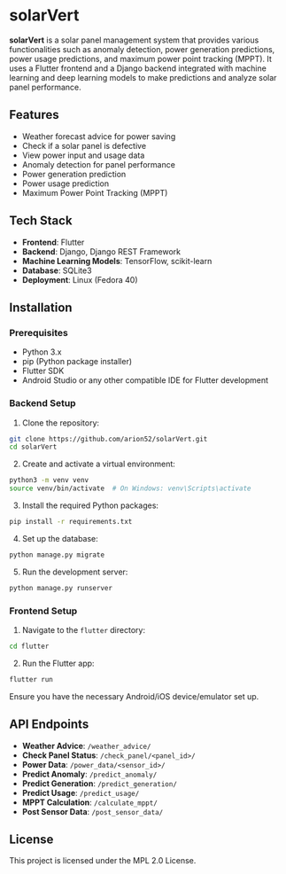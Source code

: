 # solarVert

**solarVert** is a solar panel management system that provides various functionalities such as anomaly detection, power generation predictions, power usage predictions, and maximum power point tracking (MPPT). It uses a Flutter frontend and a Django backend integrated with machine learning and deep learning models to make predictions and analyze solar panel performance.

## Features

- Weather forecast advice for power saving
- Check if a solar panel is defective
- View power input and usage data
- Anomaly detection for panel performance
- Power generation prediction
- Power usage prediction
- Maximum Power Point Tracking (MPPT)

## Tech Stack

- **Frontend**: Flutter
- **Backend**: Django, Django REST Framework
- **Machine Learning Models**: TensorFlow, scikit-learn
- **Database**: SQLite3
- **Deployment**: Linux (Fedora 40)

## Installation

### Prerequisites

- Python 3.x
- pip (Python package installer)
- Flutter SDK
- Android Studio or any other compatible IDE for Flutter development

### Backend Setup

1. Clone the repository:

```bash
git clone https://github.com/arion52/solarVert.git
cd solarVert
```

2. Create and activate a virtual environment:

```bash
python3 -m venv venv
source venv/bin/activate  # On Windows: venv\Scripts\activate
```

3. Install the required Python packages:

```bash
pip install -r requirements.txt
```

4. Set up the database:

```bash
python manage.py migrate
```

5. Run the development server:

```bash
python manage.py runserver
```

### Frontend Setup

1. Navigate to the `flutter` directory:

```bash
cd flutter
```

2. Run the Flutter app:

```bash
flutter run
```

Ensure you have the necessary Android/iOS device/emulator set up.

## API Endpoints

- **Weather Advice**: `/weather_advice/`
- **Check Panel Status**: `/check_panel/<panel_id>/`
- **Power Data**: `/power_data/<sensor_id>/`
- **Predict Anomaly**: `/predict_anomaly/`
- **Predict Generation**: `/predict_generation/`
- **Predict Usage**: `/predict_usage/`
- **MPPT Calculation**: `/calculate_mppt/`
- **Post Sensor Data**: `/post_sensor_data/`

## License

This project is licensed under the MPL 2.0 License.
